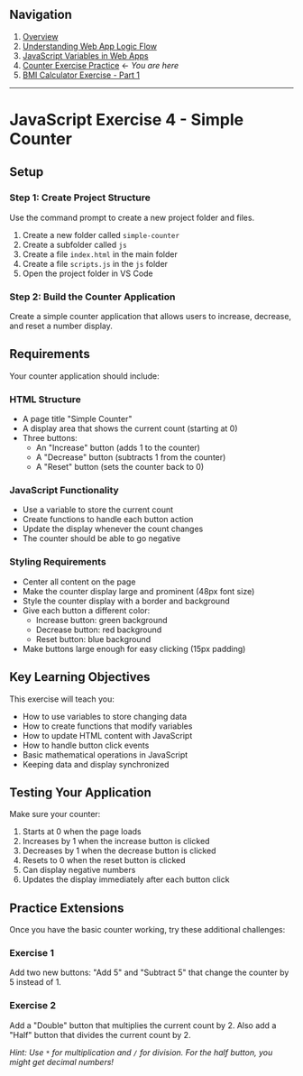 ## Navigation

1. [Overview](readme.md)
2. [Understanding Web App Logic Flow](01-web-app-logic-flow.md)
3. [JavaScript Variables in Web Apps](02-variable-flow.md)
4. [Counter Exercise Practice](03-counter-exercise.md) ← _You are here_
5. [BMI Calculator Exercise - Part 1](04-exercise-bmi-calculator-1.md)

---

# JavaScript Exercise 4 - Simple Counter

## Setup

### Step 1: Create Project Structure
Use the command prompt to create a new project folder and files.

1. Create a new folder called `simple-counter`
2. Create a subfolder called `js`
3. Create a file `index.html` in the main folder
4. Create a file `scripts.js` in the `js` folder
5. Open the project folder in VS Code

### Step 2: Build the Counter Application

Create a simple counter application that allows users to increase, decrease, and reset a number display.

## Requirements

Your counter application should include:

### HTML Structure
- A page title "Simple Counter"
- A display area that shows the current count (starting at 0)
- Three buttons:
  - An "Increase" button (adds 1 to the counter)
  - A "Decrease" button (subtracts 1 from the counter)
  - A "Reset" button (sets the counter back to 0)

### JavaScript Functionality
- Use a variable to store the current count
- Create functions to handle each button action
- Update the display whenever the count changes
- The counter should be able to go negative

### Styling Requirements
- Center all content on the page
- Make the counter display large and prominent (48px font size)
- Style the counter display with a border and background
- Give each button a different color:
  - Increase button: green background
  - Decrease button: red background
  - Reset button: blue background
- Make buttons large enough for easy clicking (15px padding)

## Key Learning Objectives

This exercise will teach you:
- How to use variables to store changing data
- How to create functions that modify variables
- How to update HTML content with JavaScript
- How to handle button click events
- Basic mathematical operations in JavaScript
- Keeping data and display synchronized

## Testing Your Application

Make sure your counter:
1. Starts at 0 when the page loads
2. Increases by 1 when the increase button is clicked
3. Decreases by 1 when the decrease button is clicked
4. Resets to 0 when the reset button is clicked
5. Can display negative numbers
6. Updates the display immediately after each button click

## Practice Extensions

Once you have the basic counter working, try these additional challenges:

### Exercise 1
Add two new buttons: "Add 5" and "Subtract 5" that change the counter by 5 instead of 1.

### Exercise 2
Add a "Double" button that multiplies the current count by 2. Also add a "Half" button that divides the current count by 2.

*Hint: Use `*` for multiplication and `/` for division. For the half button, you might get decimal numbers!*
